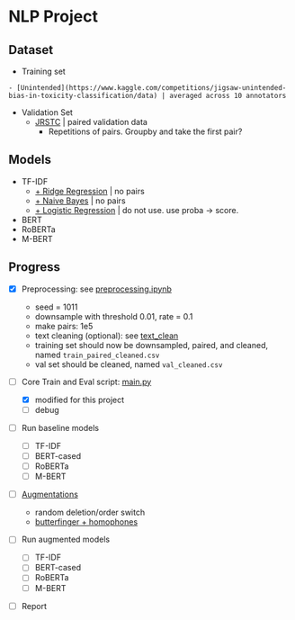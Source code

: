 # NLP Project
## Dataset
- Training set
<!--     - [JTC](https://www.kaggle.com/competitions/jigsaw-toxic-comment-classification-challenge/data?select=test.csv.zip) | binary, used by [Das & Das](https://arxiv.org/pdf/2206.13284.pdf) to create weighted target score -->
    - [Unintended](https://www.kaggle.com/competitions/jigsaw-unintended-bias-in-toxicity-classification/data) | averaged across 10 annotators
- Validation Set
    - [JRSTC](https://www.kaggle.com/competitions/jigsaw-toxic-severity-rating/data) | paired validation data
        - Repetitions of pairs. Groupby and take the first pair?

## Models
- TF-IDF
    - [+ Ridge Regression](https://www.kaggle.com/code/nkitgupta/jigsaw-ridge-ensemble-tfidf-fasttext-0-868) | no pairs
    - [+ Naive Bayes](https://www.kaggle.com/code/julian3833/jigsaw-incredibly-simple-naive-bayes-0-768) | no pairs
    - [+ Logistic Regression](https://www.kaggle.com/code/kishalmandal/most-detailed-eda-tf-idf-and-logistic-reg/notebook) | do not use. use proba $\to$ score. 
- BERT
- RoBERTa
- M-BERT
    
## Progress
- [x] Preprocessing: see [preprocessing.ipynb](https://github.com/TLI2958/NLP_project/blob/main/preprocessing.ipynb) 
    - seed = 1011
    - downsample with threshold 0.01, rate = 0.1
    - make pairs: 1e5
    - text cleaning (optional): see [text_clean](https://github.com/TLI2958/NLP_project/blob/main/text_clean.py)
    - training set should now be downsampled, paired, and cleaned, named `train_paired_cleaned.csv`
    - val set should be cleaned, named `val_cleaned.csv`

- [ ] Core Train and Eval script: [main.py](https://github.com/TLI2958/NLP_project/blob/main/main.py)
    - [x] modified for this project
    - [ ] debug

- [ ] Run baseline models
    - [ ] TF-IDF
    - [ ] BERT-cased
    - [ ] RoBERTa
    - [ ] M-BERT

- [ ] [Augmentations](https://github.com/GEM-benchmark/NL-Augmenter/tree/main/nlaugmenter/transformations)
    - random deletion/order switch
    - [butterfinger + homophones](https://github.com/TLI2958/NLP_project/blob/main/utils.py)
    <!-- - [homophones](https://github.com/GEM-benchmark/NL-Augmenter/blob/main/nlaugmenter/transformations/close_homophones_swap/transformation.py) | but slow. dictionary not useful. -->
    <!-- - [backtranslation](https://github.com/GEM-benchmark/NL-Augmenter/tree/main/nlaugmenter/transformations/back_translation) -->

- [ ] Run augmented models
    - [ ] TF-IDF
    - [ ] BERT-cased
    - [ ] RoBERTa
    - [ ] M-BERT
    
- [ ] Report